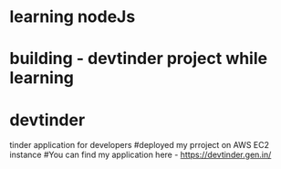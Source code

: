 
# learning nodeJs
# building - devtinder project while learning
# devtinder
 tinder application for developers
#deployed my prroject on AWS EC2 instance
#You can find my application here - https://devtinder.gen.in/
